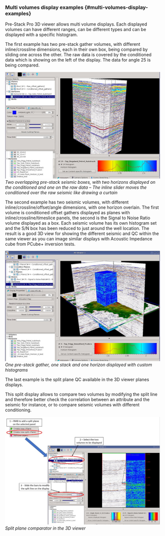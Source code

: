 ### Multi volumes display examples {#multi-volumes-display-examples}

Pre-Stack Pro 3D viewer allows multi volume displays. Each displayed volumes can have different ranges, can be different types and can be displayed with a specific histogram.

The first example has two pre-stack gather volumes, with different inline/crossline dimensions, each in their own box, being compared by sliding one across the other. The raw data is covered by the conditioned data which is showing on the left of the display. The data for angle 25 is being compared.

![](/assets/3dviewer_comp1.JPG)_Two overlapping pre-stack seismic boxes, with two horizons displayed on the conditioned and one on the raw data – The inline slider moves the conditioned over the raw seismic like drawing a curtain_

The second example has two seismic volumes, with different inline/crossline/offset/angle dimensions, with one horizon overlain. The first volume is conditioned offset gathers displayed as planes with inline/crossline/timeslice panels, the second is the Signal to Noise Ratio volume displayed as a box. Each seismic volume has its own histogram set and the S/N box has been reduced to just around the well location. The result is a good 3D view for showing the different seismic and QC within the same viewer as you can image similar displays with Acoustic Impedance cube from PCube+ inversion tests.

![](/assets/3dviewer_comp2.JPG)_One pre-stack gather, one stack and one horizon displayed with custom histograms_

The last example is the split plane QC available in the 3D viewer planes displays.

This split display allows to compare two volumes by modifying the split line and therefore better check the correlation between an attribute and the seismic for instance, or to compare seismic volumes with different conditioning.

![](/assets/3dviewer_comp4.JPG)_Split plane comparator in the 3D viewer_



